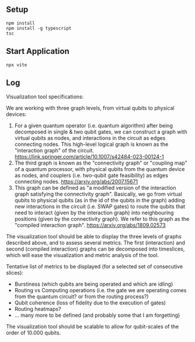 ## Setup

```
npm install
npm install -g typescript
tsc
```

## Start Application

```
npx vite
```

## Log

Visualization tool specifications:

We are working with three graph levels, from virtual qubits to physical devices:

1. For a given quantum operator (i.e. quantum algorithm) after being decomposed in single & two qubit gates, we can construct a graph with virtual qubits as nodes, and interactions in the circuit as edges connecting nodes. This high-level logical graph is known as the "interaction graph" of the circuit. https://link.springer.com/article/10.1007/s42484-023-00124-1
2. The third graph is known as the "connectivity graph" or "coupling map" of a quantum processor, with physical qubits from the quantum device as nodes, and couplers (i.e. two-qubit gate feasibility) as edges connecting nodes. https://arxiv.org/abs/2007.15671
3. This graph can be defined as "a modified version of the interaction graph satisfying the connectivity graph". Basically, we go from virtual qubits to physical qubits (as in the id of the qubits in the graph) adding new interactions in the circuit (i.e. SWAP gates) to route the qubits that need to interact (given by the interaction graph) into neighbouring positions (given by the connectivity graph). We refer to this graph as the "compiled interaction graph". https://arxiv.org/abs/1809.02573

The visualization tool should be able to display the three levels of graphs described above, and to assess several metrics.
The first (interaction) and second (compiled interaction) graphs can be decomposed into timeslices, which will ease the visualization and metric analysis of the tool.

Tentative list of metrics to be displayed (for a selected set of consecutive slices):

- Burstiness (which qubits are being operated and which are idling)
- Routing vs Computing operations (i.e. the gate we are operating comes from the quantum circuit? or from the routing process?)
- Qubit coherence (loss of fidelity due to the execution of gates)
- Routing heatmaps?
- ... many more to be defined (and probably some that I am forgetting)

The visualization tool should be scalable to allow for qubit-scales of the order of 10.000 qubits.

